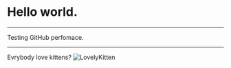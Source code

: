 # Hello world.

-----

Testing GitHub perfomace.

-----

Evrybody love kittens?
![LovelyKitten](https://i.ytimg.com/vi/Q33Tzb60SnU/hqdefault.jpg "Kitty!")
